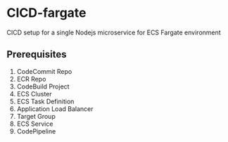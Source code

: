 # CICD-fargate
CICD setup for a single Nodejs microservice for ECS Fargate environment

## Prerequisites

1. CodeCommit Repo
2. ECR Repo
3. CodeBuild Project
4. ECS Cluster
5. ECS Task Definition
6. Application Load Balancer
7. Target Group
8. ECS Service
9. CodePipeline
